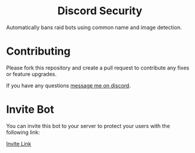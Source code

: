 <h1 align="center">Discord Security</h1>

Automatically bans raid bots using common name and image detection.

# Contributing
Please fork this repository and create a pull request to contribute any fixes or feature upgrades.

If you have any questions [message me on discord](https://anga.blue/discord).

# Invite Bot
You can invite this bot to your server to protect your users with the following link:

[Invite Link](https://discord.com/oauth2/authorize?client_id=734354609631526963&scope=bot&permissions=4)